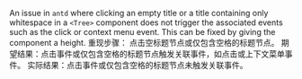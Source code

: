 An issue in `antd` where clicking an empty title or a title containing only whitespace in a `<Tree>` component does not trigger the associated events such as the click or context menu event. This can be fixed by giving the component a height.
重现步骤：
点击空标题节点或仅包含空格的标题节点。
期望结果：点击事件或仅包含空格的标题节点触发关联事件，如点击或上下文菜单事件。
实际结果：点击事件或仅包含空格的标题节点未触发关联事件。
